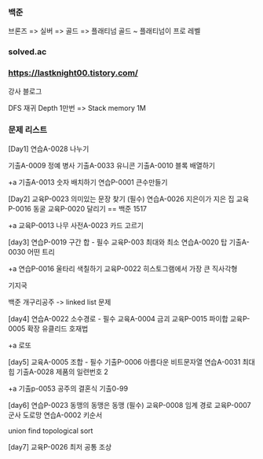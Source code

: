 ### 백준
브론즈 => 실버 => 골드 => 플래티넘
골드 ~ 플래티넘이 프로 레벨

### solved.ac

### https://lastknight00.tistory.com/
강사 블로그

DFS
재귀 Depth 1만번 => Stack memory 1M

### 문제 리스트
[Day1]
연습A-0028 나누기

기출A-0009 정예 병사
기출A-0033 유니콘
기출A-0010 블록 배열하기

+a
기출A-0013 숫자 배치하기
연습P-0001 큰수만들기

[Day2]
교육P-0023 의미있는 문장 찾기 (필수)
연습A-0026 지은이가 지은 집
교육P-0016 동굴
교육P-0020 달리기 == 백준 1517

+a
교육P-0013 나무
사전A-0023 카드 고르기

[day3]
연습P-0019 구간 합 - 필수
교육P-003 최대와 최소
연습A-0020 탑
기출A-0030 어떤 트리

+a
연습P-0016 울타리 색칠하기
교육P-0022 히스토그램에서 가장 큰 직사각형

기지국

백준 개구리공주 -> linked list 문제

[day4]
연습A-0022 소수경로 - 필수
교육A-0004 금괴
교육P-0015 파이합
교육P-0005 확장 유클리드 호재법

+a
로또

[day5]
교육A-0005 조합 - 필수
기출P-0006 아름다운 비트문자열
연습A-0031 최대힙
기출A-0028 제품의 일련번호 2

+a
기출p-0053 공주의 결혼식
기출0-99

[day6]
연습P-0023 동맹의 동맹은 동맹 (필수)
교육P-0008 임계 경로
교육P-0007 군사 도로망
연습A-0002 키순서

union find
topological sort

[day7]
교육P-0026 최저 공통 조상


